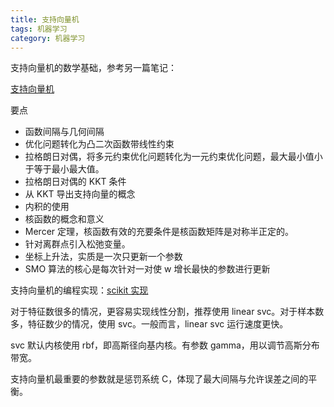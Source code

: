 ```yaml
---
title: 支持向量机
tags: 机器学习
category: 机器学习
---
```


支持向量机的数学基础，参考另一篇笔记：

[支持向量机](https://anyinlover.github.io/%E6%9C%BA%E5%99%A8%E5%AD%A6%E4%B9%A0/SVM/)

要点

- 函数间隔与几何间隔
- 优化问题转化为凸二次函数带线性约束
- 拉格朗日对偶，将多元约束优化问题转化为一元约束优化问题，最大最小值小于等于最小最大值。
- 拉格朗日对偶的 KKT 条件
- 从 KKT 导出支持向量的概念
- 内积的使用
- 核函数的概念和意义
- Mercer 定理，核函数有效的充要条件是核函数矩阵是对称半正定的。
- 针对离群点引入松弛变量。
- 坐标上升法，实质是一次只更新一个参数
- SMO 算法的核心是每次针对一对使 w 增长最快的参数进行更新

支持向量机的编程实现：[scikit 实现](http://scikit-learn.org/stable/modules/svm.html)

对于特征数很多的情况，更容易实现线性分割，推荐使用 linear svc。对于样本数多，特征数少的情况，使用 svc。一般而言，linear svc 运行速度更快。

svc 默认内核使用 rbf，即高斯径向基内核。有参数 gamma，用以调节高斯分布带宽。

支持向量机最重要的参数就是惩罚系统 C，体现了最大间隔与允许误差之间的平衡。
